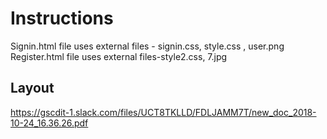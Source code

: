# Instructions
Signin.html file uses external files - signin.css,  style.css , user.png
Register.html file uses external files-style2.css, 7.jpg


## Layout
https://gscdit-1.slack.com/files/UCT8TKLLD/FDLJAMM7T/new_doc_2018-10-24_16.36.26.pdf

